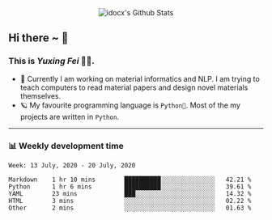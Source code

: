 
<div align="center">
    <img align="center" src="https://github-readme-stats.vercel.app/api?username=idocx&&show_icons=true" alt="idocx's Github Stats"></img>
</div>

## Hi there ~ 👋
### This is *Yuxing Fei* 🧑🏻. ‍

- 🚀 Currently I am working on material informatics and NLP. I am trying to teach computers to read material papers and design novel materials themselves.
- 🪐 My favourite programming language is `Python🐍`. Most of the my projects are written in `Python`.

---

### 📊 Weekly development time
<!--START_SECTION:waka-->
```text
Week: 13 July, 2020 - 20 July, 2020

Markdown    1 hr 10 mins        ██████████░░░░░░░░░░░░░░░   42.21 % 
Python      1 hr 6 mins         ██████████░░░░░░░░░░░░░░░   39.61 % 
YAML        23 mins             ███░░░░░░░░░░░░░░░░░░░░░░   14.32 % 
HTML        3 mins              ░░░░░░░░░░░░░░░░░░░░░░░░░   02.22 % 
Other       2 mins              ░░░░░░░░░░░░░░░░░░░░░░░░░   01.63 %
```
<!--END_SECTION:waka-->

